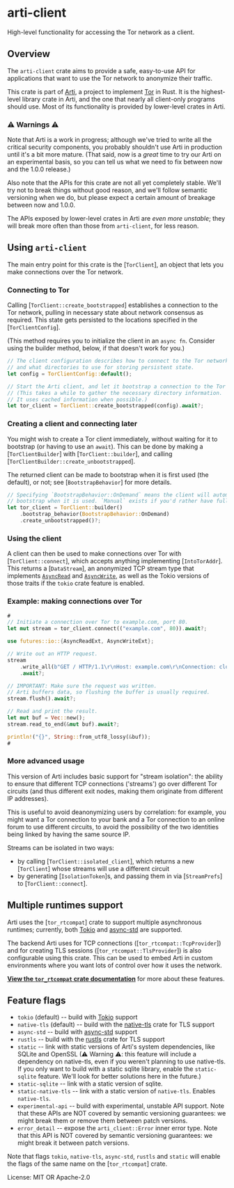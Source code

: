 # arti-client

High-level functionality for accessing the Tor network as a client.

## Overview

The `arti-client` crate aims to provide a safe, easy-to-use API for
applications that want to use the Tor network to anonymize their traffic.

This crate is part of [Arti](https://gitlab.torproject.org/tpo/core/arti/),
a project to implement [Tor](https://www.torproject.org/) in Rust. It is the
highest-level library crate in Arti, and the one that nearly all client-only
programs should use. Most of its functionality is provided by lower-level
crates in Arti.

### ⚠ Warnings ⚠

Note that Arti is a work in progress; although we've tried to write all the
critical security components, you probably shouldn't use Arti in production
until it's a bit more mature.  (That said, now is a _great_ time to try
our Arti on an experimental basis, so you can tell us what we need
to fix between now and the 1.0.0 release.)

Also note that the APIs for this crate are not all yet
completely stable.  We'll try not to break things without good
reason, and we'll follow semantic versioning when we do, but
please expect a certain amount of breakage between now and 1.0.0.

The APIs exposed by lower-level crates in Arti are _even more
unstable_; they will break more often than those from
`arti-client`, for less reason.

## Using `arti-client`

The main entry point for this crate is the [`TorClient`], an object that
lets you make connections over the Tor network.

### Connecting to Tor

Calling [`TorClient::create_bootstrapped`] establishes a connection to the Tor
network, pulling in necessary state about network consensus as required.
This state gets persisted to the locations specified in the
[`TorClientConfig`].

(This method requires you to initialize the client in an `async fn`. Consider
using the builder method, below, if that doesn't work for you.)

```rust
// The client configuration describes how to connect to the Tor network,
// and what directories to use for storing persistent state.
let config = TorClientConfig::default();

// Start the Arti client, and let it bootstrap a connection to the Tor network.
// (This takes a while to gather the necessary directory information.
// It uses cached information when possible.)
let tor_client = TorClient::create_bootstrapped(config).await?;
```

### Creating a client and connecting later

You might wish to create a Tor client immediately, without waiting for it to bootstrap (or
having to use an `await`). This can be done by making a [`TorClientBuilder`] with
[`TorClient::builder`], and calling [`TorClientBuilder::create_unbootstrapped`].

The returned client can be made to bootstrap when it is first used (the default), or not;
see [`BootstrapBehavior`] for more details.

```rust
// Specifying `BootstrapBehavior::OnDemand` means the client will automatically
// bootstrap when it is used. `Manual` exists if you'd rather have full control.
let tor_client = TorClient::builder()
    .bootstrap_behavior(BootstrapBehavior::OnDemand)
    .create_unbootstrapped()?;
```

### Using the client

A client can then be used to make connections over Tor with
[`TorClient::connect`], which accepts anything implementing [`IntoTorAddr`].
This returns a [`DataStream`], an anonymized TCP stream type that implements
[`AsyncRead`](futures::io::AsyncRead) and
[`AsyncWrite`](futures::io::AsyncWrite), as well as the Tokio versions of
those traits if the `tokio` crate feature is enabled.

### Example: making connections over Tor

```rust
#
// Initiate a connection over Tor to example.com, port 80.
let mut stream = tor_client.connect(("example.com", 80)).await?;

use futures::io::{AsyncReadExt, AsyncWriteExt};

// Write out an HTTP request.
stream
    .write_all(b"GET / HTTP/1.1\r\nHost: example.com\r\nConnection: close\r\n\r\n")
    .await?;

// IMPORTANT: Make sure the request was written.
// Arti buffers data, so flushing the buffer is usually required.
stream.flush().await?;

// Read and print the result.
let mut buf = Vec::new();
stream.read_to_end(&mut buf).await?;

println!("{}", String::from_utf8_lossy(&buf));
#
```

### More advanced usage

This version of Arti includes basic support for "stream isolation": the
ability to ensure that different TCP connections ('streams') go over
different Tor circuits (and thus different exit nodes, making them originate
from different IP addresses).

This is useful to avoid deanonymizing users by correlation: for example, you
might want a Tor connection to your bank and a Tor connection to an online
forum to use different circuits, to avoid the possibility of the two
identities being linked by having the same source IP.

Streams can be isolated in two ways:

- by calling [`TorClient::isolated_client`], which returns a new
  [`TorClient`] whose streams will use a different circuit
- by generating [`IsolationToken`]s, and passing them in via [`StreamPrefs`]
  to [`TorClient::connect`].

## Multiple runtimes support

Arti uses the [`tor_rtcompat`] crate to support multiple asynchronous
runtimes; currently, both [Tokio](https://tokio.rs) and
[async-std](https://async.rs) are supported.

The backend Arti uses for TCP connections ([`tor_rtcompat::TcpProvider`]) and for
creating TLS sessions ([`tor_rtcompat::TlsProvider`]) is also configurable using
this crate. This can be used to embed Arti in custom environments where you want
lots of control over how it uses the network.

[**View the `tor_rtcompat` crate documentation**](tor_rtcompat) for more about these features.

## Feature flags

* `tokio` (default) -- build with [Tokio](https://tokio.rs/) support
* `native-tls` (default) -- build with the [native-tls](https://github.com/sfackler/rust-native-tls)
  crate for TLS support
* `async-std` -- build with [async-std](https://async.rs/) support
* `rustls` -- build with the [rustls](https://github.com/rustls/rustls) crate for TLS support
* `static` -- link with static versions of Arti's system dependencies, like SQLite and
  OpenSSL (⚠ Warning ⚠: this feature will include a dependency on native-tls, even if you weren't
  planning to use native-tls.  If you only want to build with a static sqlite library, enable the
  `static-sqlite` feature.  We'll look for better solutions here in the future.)
* `static-sqlite` -- link with a static version of sqlite.
* `static-native-tls` -- link with a static version of `native-tls`. Enables `native-tls`.
* `experimental-api` -- build with experimental, unstable API support. Note
  that these APIs are NOT covered by semantic versioning guarantees: we might
  break them or remove them between patch versions.
* `error_detail` -- expose the `arti_client::Error` inner error type. Note
  that this API is NOT covered by semantic versioning guarantees: we might
  break it between patch versions.

Note that flags `tokio`, `native-tls`, `async-std`, `rustls` and `static` will enable
the flags of the same name on the [`tor_rtcompat`] crate.

License: MIT OR Apache-2.0
